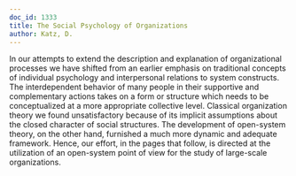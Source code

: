 ```yaml
---
doc_id: 1333
title: The Social Psychology of Organizations
author: Katz, D.
---
```


In our attempts to extend the description and explanation of
organizational processes we have shifted from an earlier emphasis on
traditional concepts of individual psychology and interpersonal
relations to system constructs.  The interdependent behavior of many
people in their supportive and complementary actions takes on a form
or structure which needs to be conceptualized at a more appropriate
collective level.  Classical organization theory we found unsatisfactory
because of its implicit assumptions about the closed character of social
structures.  The development of open-system theory, on the other hand,
furnished a much more dynamic and adequate framework.  Hence, our
effort, in the pages that follow, is directed at the utilization of
an open-system point of view for the study of large-scale organizations.